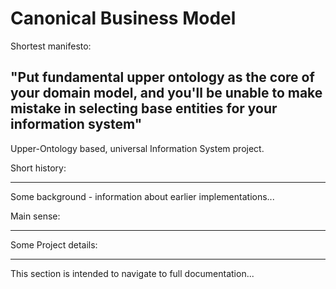Canonical Business Model
===
Shortest manifesto: 

"Put fundamental upper ontology as the core of your domain model, and you'll be unable to make mistake in selecting base entities for your information system"
---
Upper-Ontology based, universal Information System project.

Short history:
* * *
Some background - information about earlier implementations...

Main sense:
* * *

Some Project details:
* * *
This section is intended to navigate to full documentation...
